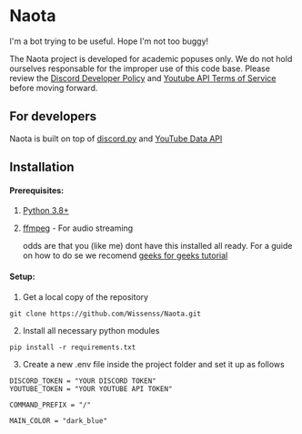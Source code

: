# Naota
I'm a bot trying to be useful. Hope I'm not too buggy!

The Naota project is developed for academic popuses only. We do not hold ourselves responsable for the improper use of this code base. Please review the [Discord Developer Policy](https://discord.com/developers/docs/policies-and-agreements/developer-policy) and [Youtube API Terms of Service](https://developers.google.com/youtube/terms/api-services-terms-of-service) before moving forward.

## For developers
Naota is built on top of [discord.py](https://discordpy.readthedocs.io/en/stable/) and [YouTube Data API](https://developers.google.com/youtube/v3)

## Installation
#### Prerequisites:
1. [Python 3.8+](https://www.python.org/)
2. [ffmpeg](https://www.gyan.dev/ffmpeg/builds/) - For audio streaming
   
   odds are that you (like me) dont have this installed all ready. For a guide on how to do se we recomend [geeks for geeks tutorial](https://www.geeksforgeeks.org/how-to-install-ffmpeg-on-windows/)
#### Setup:
1. Get a local copy of the repository
```
git clone https://github.com/Wissenss/Naota.git
```
2. Install all necessary python modules
```
pip install -r requirements.txt
```
3. Create a new .env file inside the project folder and set it up as follows
```env
DISCORD_TOKEN = "YOUR DISCORD TOKEN"
YOUTUBE_TOKEN = "YOUR YOUTUBE API TOKEN"

COMMAND_PREFIX = "/"

MAIN_COLOR = "dark_blue"
```
